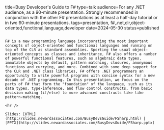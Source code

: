 title=Busy Developer's Guide to F#
type=talk
audience=For any .NET audience, as a 90-minute presentation. Strongly recommended in conjunction with the other F# presentations as at least a half-day tutorial or in two 90-minute presentations.
tags=presentation, f#,.net,clr,object-oriented,functional,language,developer
date=2024-05-30
status=published
~~~~~~

F# is a new programming language incorporating the most important concepts of object-oriented and functional languages and running on top of the CLR as standard assemblies. Sporting the usual object-oriented concepts as classes and inheritance, F# also offers a number of powerful functional features, such as algebraic data types, immutable objects by default, pattern matching, closures, anonymous functions and currying, and more. Combined with some deep support for the CLR and .NET class libraries, F# offers .NET programmers an opportunity to write powerful programs with concise syntax for a new decade of .NET programming. In this presentation, we focus on the parts of F# that form the "foundation" of the language, such as its data types, type-inference, and flow control constructs, from basic decision making (if/else) to more advanced constructs like like pattern-matching.
    
<hr />

Slides: [HTML](http://slides.newardassociates.com/BusyDevsGuide/FSharp.html) | [PPTX](http://slides.newardassociates.com/BusyDevsGuide/FSharp.pptx)
